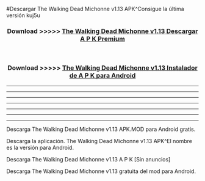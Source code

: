 #Descargar The Walking Dead Michonne v1.13 APK^Consigue la última versión kuj5u



<div align="center">
<h3>Download >>>>> <a href="https://es-sites.web.app/?es= The Walking Dead Michonne v1.13">The Walking Dead Michonne v1.13 Descargar A P K Premium</a></h3><br>

<h3>Download >>>>> <a href="https://es-sites.web.app/?es= The Walking Dead Michonne v1.13">The Walking Dead Michonne v1.13 Instalador de A P K para Android</a></h3>
</div>


----------------------------------------------------------

----------------------------------------------------------

----------------------------------------------------------

----------------------------------------------------------

----------------------------------------------------------

----------------------------------------------------------

----------------------------------------------------------

Descarga The Walking Dead Michonne v1.13 APK.MOD para Android gratis.

Descarga la aplicación. The Walking Dead Michonne v1.13 APK^El nombre es la versión para Android.

Descarga The Walking Dead Michonne v1.13 A P K [Sin anuncios]

Descarga The Walking Dead Michonne v1.13 gratuita del mod para Android.


